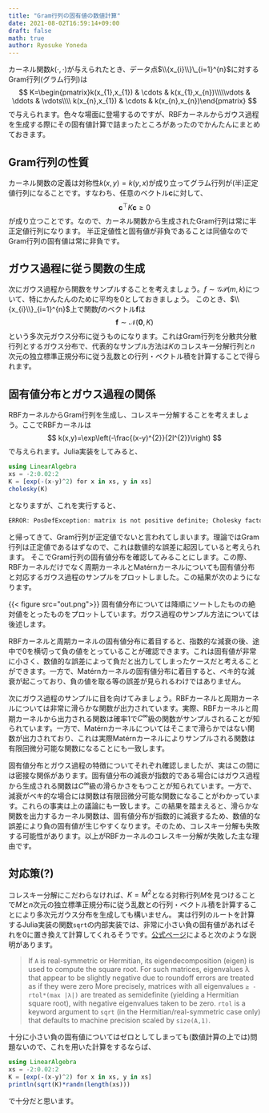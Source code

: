 ```yaml
---
title: "Gram行列の固有値の数値計算"
date: 2021-08-02T16:59:14+09:00
draft: false
math: true
author: Ryosuke Yoneda
---
```


カーネル関数$k(\cdot,\cdot)$が与えられたとき、データ点$\\{x_{i}\\}\_{i=1}^{n}$に対するGram行列(グラム行列)は
$$
K=\begin{pmatrix}k(x_{1},x_{1}) & \cdots & k(x_{1},x_{n})\\\\\vdots & \ddots & \vdots\\\\ k(x_{n},x_{1}) & \cdots & k(x_{n},x_{n})\end{pmatrix}
$$
で与えられます。色々な場面に登場するのですが、RBFカーネルからガウス過程を生成する際にその固有値計算で詰まったところがあったのでかんたんにまとめておきます。

## Gram行列の性質
カーネル関数の定義は対称性$k(x,y)=k(y,x)$が成り立ってグラム行列が(半)正定値行列になることです。すなわち、任意のベクトル$\bm{c}$に対して、
$$
\bm{c}^{\top}K\bm{c}\geq0
$$
が成り立つことです。なので、カーネル関数から生成されたGram行列は常に半正定値行列になります。
半正定値性と固有値が非負であることは同値なのでGram行列の固有値は常に非負です。

## ガウス過程に従う関数の生成
次にガウス過程から関数をサンプルすることを考えましょう。$f\sim\mathcal{GP}(m,k)$について、特にかんたんのために平均を$0$としておきましょう。
このとき、$\\{x_{i}\\}_{i=1}^{n}$上で関数$f$のベクトル$\bm{f}$は
$$
\bm{f}\sim\mathcal{N}(\bm{0},K)
$$
という多次元ガウス分布に従うものになります。これはGram行列を分散共分散行列とするガウス分布で、代表的なサンプル方法は$K$のコレスキー分解行列と$n$次元の独立標準正規分布に従う乱数との行列・ベクトル積を計算することで得られます。


## 固有値分布とガウス過程の関係
RBFカーネルからGram行列を生成し、コレスキー分解することを考えましょう。ここでRBFカーネルは
$$
k(x,y)=\exp\left(-\frac{(x-y)^{2}}{2l^{2}}\right)
$$
で与えられます。Julia実装をしてみると、
```julia
using LinearAlgebra
xs = -2:0.02:2
K = [exp(-(x-y)^2) for x in xs, y in xs]
cholesky(K)
```
となりますが、これを実行すると、
```julia
ERROR: PosDefException: matrix is not positive definite; Cholesky factorization failed.
```
と帰ってきて、Gram行列が正定値でないと言われてしまいます。理論ではGram行列は正定値であるはずなので、これは数値的な誤差に起因していると考えられます。
そこでGram行列の固有値分布を確認してみることにします。この際、RBFカーネルだけでなく周期カーネルとMatérnカーネルについても固有値分布と対応するガウス過程のサンプルをプロットしました。この結果が次のようになります。

{{< figure src="out.png">}}
固有値分布については降順にソートしたものの絶対値をとったものをプロットしています。ガウス過程のサンプル方法については後述します。

RBFカーネルと周期カーネルの固有値分布に着目すると、指数的な減衰の後、途中で$0$を横切って負の値をとっていることが確認できます。これは固有値が非常に小さく、数値的な誤差によって負だと出力してしまったケースだと考えることができます。一方で、Matérnカーネルの固有値分布に着目すると、ベキ的な減衰が起こっており、負の値を取る等の誤差が見られるわけではありません。

次にガウス過程のサンプルに目を向けてみましょう。RBFカーネルと周期カーネルについては非常に滑らかな関数が出力されています。実際、RBFカーネルと周期カーネルから出力される関数は確率$1$で$C^{\infty}$級の関数がサンプルされることが知られています。一方で、Matérnカーネルについてはそこまで滑らかではない関数が出力されており、これは実際Matérnカーネルによりサンプルされる関数は有限回微分可能な関数になることにも一致します。

固有値分布とガウス過程の特徴についてそれぞれ確認しましたが、実はこの間には密接な関係があります。固有値分布の減衰が指数的である場合にはガウス過程から生成される関数は$C^{\infty}$級の滑らかさをもつことが知られています。一方で、減衰がベキ的な場合には関数は有限回微分可能な関数になることがわかっています。これらの事実は上の議論にも一致します。この結果を踏まえると、滑らかな関数を出力するカーネル関数は、固有値分布が指数的に減衰するため、数値的な誤差により負の固有値が生じやすくなります。そのため、コレスキー分解も失敗する可能性があります。以上がRBFカーネルのコレスキー分解が失敗した主な理由です。

## 対応策(?)
コレスキー分解にこだわらなければ、$K=M^{2}$となる対称行列$M$を見つけることで$M$と$n$次元の独立標準正規分布に従う乱数との行列・ベクトル積を計算することにより多次元ガウス分布を生成しても構いません。
実は行列のルートを計算するJulia実装の関数`sqrt`の内部実装では、非常に小さい負の固有値があればそれを$0$に置き換えて計算してくれるそうです。[公式ページ](https://docs.julialang.org/en/v1/stdlib/LinearAlgebra/#Base.sqrt)によると次のような説明があります。

> If `A` is real-symmetric or Hermitian, its eigendecomposition (eigen) is used to compute the square root. For such matrices, eigenvalues λ that appear to be slightly negative due to roundoff errors are treated as if they were zero More precisely, matrices with all eigenvalues `≥ -rtol*(max |λ|)` are treated as semidefinite (yielding a Hermitian square root), with negative eigenvalues taken to be zero. `rtol` is a keyword argument to `sqrt` (in the Hermitian/real-symmetric case only) that defaults to machine precision scaled by `size(A,1)`.

十分に小さい負の固有値についてはゼロとしてしまっても(数値計算の上では)問題ないので、これを用いた計算をするならば、
```julia
using LinearAlgebra
xs = -2:0.02:2
K = [exp(-(x-y)^2) for x in xs, y in xs]
println(sqrt(K)*randn(length(xs)))
```
で十分だと思います。